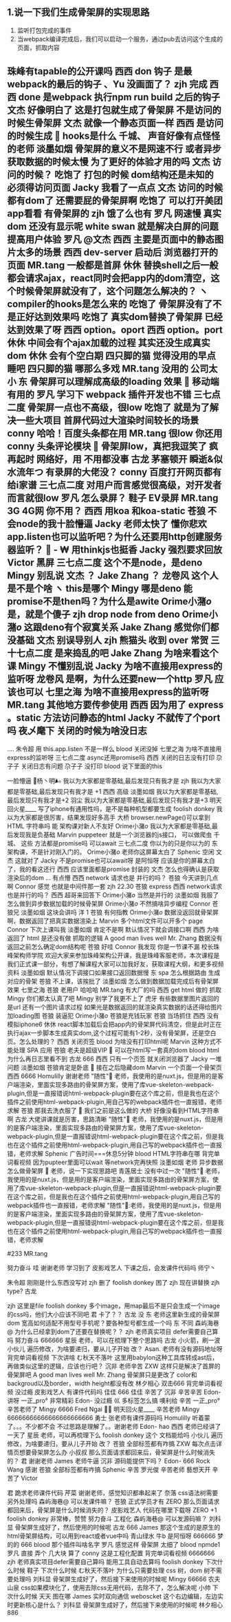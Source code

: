 ## 1.说一下我们生成骨架屏的实现思路 
1. 监听打包完成的事件 
2. 当webpack编译完成后，我们可以启动一个服务，通过pub去访问这个生成的页面，抓取内容


珠峰有tapable的公开课吗
西西
don 钩子 是最webpack的最后的钩子
、Yu
没画面了？
zjh
完成
西西
done 是webpack 执行npm run build  之后的钩子
文杰
好像明白了 这是打包就生成了骨架屏 不是访问的时候生骨架屏
文杰
就像一个静态页面一样
西西
是访问的时候生成
🙈
hooks是什么
千城、
声音好像有点怪怪的老师
淡墨如烟
骨架屏的意义不是网速不行 或者异步获取数据的时候太慢 为了更好的体验才用的吗
文杰
访问的时候？
吃饱了
打包的时候  dom结构还是未知的  必须得访问页面
Jacky
我看了一点点
文杰
访问的时候都有dom了 还需要屁的骨架屏啊
吃饱了
可以打开美团app看看 有骨架屏的
zjh
饿了么也有
罗凡
网速慢  真实dom  还没有显示呢
white swan
就是解决白屏的问题  提高用户体验
罗凡
@文杰
西西
主要是页面中的静态图片太多的场景
西西
dev-server 启动后 浏览器打开的页面
MR.tang
一般都是首屏
休休
替换shell之后一般都会请求ajax，react同时会把app内的dom清空，这个时候骨架屏就没有了，这个问题怎么解决的？
ヽ
compiler的hooks是怎么来的
吃饱了
骨架屏没有了不是正好达到效果吗
吃饱了
真实dom替换了骨架屏 已经达到效果了呀
西西
option。oport
西西
option。port
休休
中间会有个ajax加载的过程 其实还没生成真实dom
休休
会有个空白期
四只脚的猫
觉得没用的早点睡吧
四只脚的猫
哪那么多戏
MR.tang
没用的 公司太小
东
骨架屏可以理解成高级的loading 效果
🐼
移动端有用的
罗凡
学习下 webpack 插件开发也不错
三七点二度
骨架屏一点也不高级，很low
吃饱了
就是为了解决一些大项目 首屏代码过大渲染时间较长的场景
conny
哈哈！百度头条都在用
MR.tang
很low 你还用
conny
头条评论模块
🐼
骨架屏low，真把我逗笑了
疯再起时
网络好，用 不用都没事
古龙
茅塞顿开
瞬逝&似水流年つ
有录屏的大佬没？
conny
百度打开网页都有给i家谱
三七点二度
对用户而言感觉很高级，对开发者而言就很low
罗凡
怎么录屏？
鞋子
EV录屏
MR.tang
3G 4G网 你不用？
西西
用koa  和koa-static
苍狼
不会node的我十脸懵逼
Jacky
老师太快了
懂你悲欢
app.listen也可以监听吧？为什么还要用http创建服务器监听？
🎏 - ₩
用thinkjs也挺香
Jacky
强烈要求回放
Victor
黑屏
三七点二度
这个不是node，是deno
Mingy
别乱说
文杰
？
Jake Zhang
？
龙卷风
这个人是不是个啥
ヽ
this是哪个
Mingy
哪是deno
能
promise不是then吗？为什么是awite
Orime小潴*o*
是，就是个傻子
zjh
drop node from deno
Orime小潴*o*
这跟deno有个寂寞关系
Jake Zhang
感觉你们都没基础
文杰
别误导别人
zjh
熊猫头 收到 over
常贺
三十七点二度  是来捣乱的吧
Jake Zhang
为啥来看这个课
Mingy
不懂别乱说
Jacky
为啥不直接用express的监听呀
龙卷风
是啊，为什么还要new一个http
罗凡
应该也可以
七里之海
为啥不直接用express的监听呀
MR.tang
其他地方要传参使用
西西
因为用了 express 。static 方法访问静态的html
Jacky
不就传了个port吗
夜乄麾下
关闭的时候为啥没日志
-
....
朱令超
用 this.app.listen 不是一样么
blood
关闭没掉
七里之海
为啥不直接用express的监听呀
三七点二度
async还用promise吗
西西
关闭的日志没有打印
尕子子
关闭日志有问题
尕子子
没打印
blood
说下里面的this


一脸懵逼
🍒杨丶明🌬
我以为大家都是零基础,最后发现只有我才是
zjh
我以为大家都是零基础,最后发现只有我才是 +1
西西
高级
淡墨如烟
我以为大家都是零基础,最后发现只有我才是+2
羽尘
我以为大家都是零基础,最后发现只有我才是+3
明天回火星____
写了iphone有通用性吗，是不是每种机型都要生成
foolish donkey
我以为大家都是很厉害，结果发现好多高手
大桥
browser.newPage()可以拿到HTML 字符串吗
能
架构课对新人不友好
Orime小潴*o*
我以为大家都是零基础,最后发现我是负基础
Marvin
puppeteer 就是一个浏览器的js接口， 可以做爬虫
千城、
这些 方法都是promise吗 可以await
三七点二度
你以为的只是你以为的
东
架构课，不是针对刚入门的。
Orime小潴*o*
老师你这屏幕太白了
Sphenic
空闲
文杰
这就对了
Jacky
不是promise也可以await呀
是阿恒呀
应该是你的屏幕太白了，我的看这还行
西西
应该里面都是promise 封装的
文杰
怎么也得确认是获取渲染后的dom
...
有点懵
西西
network 请求也是 并行的吗？
苍狼
今天讲到几点啊
Connor
感觉 也就是中间件那一套
zjh
22.30
苍狼
express
西西
network请求也是并行的吗？
西西
超哥来回答下
Orime小潴*o*
当然是并行的
淡墨如烟
我服了 怎么做到异步数据加载的时候骨架屏
Orime小潴*o*
不然搞啥异步编程
Connor
苍狼兄
淡墨如烟
这块会讲吗
洋
1
苍狼
有何指教
Orime小潴*o*
数据没返回就骨架屏啊，数据返回了把真实数据渲染上
Marvin
多个html文件可以开多个 page
Connor
下次上课叫我
淡墨如烟
肯定不是啊 默认情况下就会调接口啊
西西
为啥返回了 html  是还没有做 抓取的逻辑
A good man lives well Mr. Zhang
数据没有返回之前怎么确定dom结构呢
苍狼
好哇
Connor
我发现 你是一节课不漏
校长珠峰架构师学院
欢迎大家来参加珠峰架构公开课，我是珠峰客服老师，本次课程是我们正式课一部分，有想了解课程大家可以加我好友，获取课程大纲，和更多视频资料
淡墨如烟
默认情况下调接口如果接口返回数据慢
东
spa 怎么根据路由 生成对应的骨架
苍狼
不上课，该挨批了
淡墨如烟
怎么做到数据加载完成后有骨架屏效果
七里之海
苍狼 老用户 哈哈哈
MR.tang
有大厂的吗
西西
get html  做的 抓取
Mingy
你们都太认真了吧
Mingy
别学了我更不上了
虎牙
有些数据里图片返回的是url 还有一个图片请求过程 如果光是数据返回的就渲染真实数据的话还得给图片加loading图
苍狼
装逼犯
Orime小潴*o*
苍狼是充钱玩家
苍狼
当场抓住
西西
没有模拟iphone6
休休
react脚本加载后会把app内的骨架屏代码清空，但是此时正在执行ajax一步脚本生成真实dom,这个过程可能有1-2秒，没有骨架屏，还是空白页。怎么处理的？
西西
关闭页签
blood
为啥没有打印html呢
Marvin
这种方式不能处理 SPA 应用
苍狼
老夫是超级VIP
🐼
可以在html写一套真的dom
blood
html为什么再日志里看不到
古龙
666
西西
只有一个页签 就关闭浏览器了
Jacky
一堆问题
淡墨如烟
苍狼肯定是卧底
🐼
接在之后隐藏dom
Marvin
一个页面一个骨架页
西西
6666
Homulilly
谢谢老师
"随性"🌙
老师，我使用的是nuxt.js，但是用的是客户端渲染，里面实现多路由的骨架屏方案，使用了库vue-skeleton-webpack-plugin,但是一直报错说html-webpack-plugin要在这个库之前，但是我也在这个插件之前使用html-webpack-plugin,用自己写的webpack插件也一直报错，老师求解
苍狼
那我去洗衣服了
🐼
我们之前是这么做的
大桥
好像没看到HTML字符串啊
古龙
大佬讲课就是厉害，思路清晰
"随性"🌙
老师，我使用的是nuxt.js，但是用的是客户端渲染，里面实现多路由的骨架屏方案，使用了库vue-skeleton-webpack-plugin,但是一直报错说html-webpack-plugin要在这个库之前，但是我也在这个插件之前使用html-webpack-plugin,用自己写的webpack插件也一直报错，老师求解
Sphenic
广告时间===休息5分钟
blood
HTML字符串在哪
背完单词看视频
因为pupteer里面可以wait 等network完再快照
淡墨如烟
老师 异步数据怎么做骨架屏
🙈
老师，说一下实现思路吧
青莲居士
没有中过一次
"随性"🌙
老师，我使用的是nuxt.js，但是用的是客户端渲染，里面实现多路由的骨架屏方案，使用了库vue-skeleton-webpack-plugin,但是一直报错说html-webpack-plugin要在这个库之前，但是我也在这个插件之前使用html-webpack-plugin,用自己写的webpack插件也一直报错，老师求解
"随性"🌙:老师，我使用的是nuxt.js，但是用的是客户端渲染，里面实现多路由的骨架屏方案，使用了库vue-skeleton-webpack-plugin,但是一直报错说html-webpack-plugin要在这个库之前，但是我也在这个插件之前使用html-webpack-plugin,用自己写的webpack插件也一直报错，老师求解


#233
MR.tang

努力奋斗
哇 谢谢老师 学习到了
皮影戏艺人
下课之后，会发课件代码吗
师宁丶

朱令超
刚刚是什么东西没写对
zjh
删了
foolish donkey
困了
zjh
现在讲替换
zjh
type?
古龙

zjh
这里是file
foolish donkey
多个image，用map最后不是只会生成一个image的css吗，他们大小应该不同吧
君
卡了？？
古龙
没
东
老师这里新生成的骨架屏dom 宽高如何适配不用型号手机呢？要各种型号都生成一个吗
东
不同
森屿海巷@
为什么已经拿到dom了还要在替换呢？？
zjh
老师真实项目 defer需要自己算吗
努力奋斗
666666
星辰
老师，可以在梳理下整个思路吗
古龙
小火箭，刷一波
小伙儿
遍历修改，为啥要递归，要从儿子开始
改？
Asan.
老师有没有源码地址呀
背完单词看视频
下次讲啥
む秋天不落叶
这里用babylon这种工具库转成ast后，再做类似这里的逻辑，应该也行吧？
沉非
老师辛苦
ZXW
这样只是解决了首屏的骨架屏吧
A good man lives well Mr. Zhang
骨架屏只是更改了 color和backgroud以及border，width height都没有改
林夕相心
双击666
背完单词看视频
没过瘾
皮影戏艺人
有课件代码吗
佳佳
666
佳佳
辛苦了
沉非
辛苦辛苦
Edon-
讲呀
一正_pro°
非常精彩
Edon-
没过瘾
巛
多标签怎么搞
噢利给
辛苦
一正_pro°
辛苦老师了
Mingy
6666
Fred Ngai
👍🏻
明天回火星____
辛苦老师
Mingy
66666666666666666666666
勇士
张老师有课件源码吗
Homulilly
听着蒙了。。。不少都不会 不过思路是理解了。。谢谢老师
Edon-
hao
西西
老师已经讲了一天了
星辰
老师，可以再梳理下么
foolish donkey
这个 文档能给吗
小伙儿
遍历修改，为啥要递归，要从儿子开始
改？
苍狼
全部标签都有咋搞
ZXW
每次点击详情页想要骨架屏怎么办
小叔叔
那么页面请求都回来后，骨架屏是什么时候消失的？
君
谢谢老师
James
老师牛逼
沉非
源码能提供下吗？
Edon-
666
Rock Wang
感谢
苍狼
全部标签都有咋搞
Sphenic
辛苦
罗光俊
辛苦老师
藝想天开
辛苦了
Victor

君
跪求老师课件代码
芹菜
谢谢老师，感觉知识都串起来了
奈落
css语法树需要另外处理吗
森屿海巷@
可以发课件嘛？
苍狼
正式学员才有
ZERO
那么页面请求都回来后，骨架屏是什么时候消失的？
皮影戏艺人
代码在哪里下载呀
ZERO
+1
foolish donkey
非常棒，赞赞
努力奋斗
工程化
森屿海巷@
可以发源码嘛？
刘科显
骨架屏生成好了，然后使用的时候呢
古龙
666
James
那这个生成的是原生的html骨架屏结构，可以用到react或者vue中吗
青山绿水
牛b
是阿恒呀
666666
梦的的
666
blood
那个插件叫啥名字
罗凡
感觉这样 骨架屏 太细了
blood
npmde1
罗凡
直接  弄个 几大块 算了
conny
     这是工程化配置
背完单词看视频
6666666
zjh
老师真实项目defer需要自己算吗 能用工具自动去算吗
foolish donkey
下次什么时候
鞋子
下次什么时候
む秋天不落叶
为什么只需要处理 css 树，dom 树不需要处理吗
刘科显
骨架屏生成好了，然后接下来使用的时候呢
Mingy
66666
农夫山泉
css如果模块化了，使用去除css无用代码，去除不了，怎么解决呢
小帅
下次什么时候
天天
图在哪
James
实时双向通信
weboscket
这个右边编辑，左边实时更新核心是什么？
刘科显
骨架屏生成好了，然后接下来使用的时候呢
林夕相心
886
